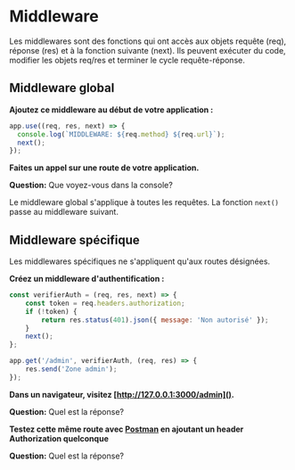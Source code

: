 ﻿# Middleware

Les middlewares sont des fonctions qui ont accès aux objets requête (req), réponse (res) et à la fonction suivante (next). Ils peuvent exécuter du code, modifier les objets req/res et terminer le cycle requête-réponse.

## Middleware global

**Ajoutez ce middleware au début de votre application :**

```javascript
app.use((req, res, next) => {  
  console.log(`MIDDLEWARE: ${req.method} ${req.url}`);  
  next();  
});
```
**Faites un appel sur une route de votre application.**

**Question:**  Que voyez-vous dans la console?

Le middleware global s'applique à toutes les requêtes. La fonction `next()` passe au middleware suivant.

## Middleware spécifique

Les middlewares spécifiques ne s'appliquent qu'aux routes désignées.

**Créez un middleware d'authentification :**

```javascript
const verifierAuth = (req, res, next) => {
    const token = req.headers.authorization;
    if (!token) {
        return res.status(401).json({ message: 'Non autorisé' });
    }
    next();
};

app.get('/admin', verifierAuth, (req, res) => {
    res.send('Zone admin');
});
```

**Dans un navigateur, visitez [http://127.0.0.1:3000/admin]().** 

**Question:**  Quel est la réponse?

**Testez cette même route avec [Postman](https://www.postman.com/)  en ajoutant un header Authorization quelconque**

**Question:** Quel est la réponse?

